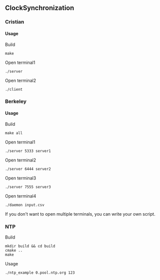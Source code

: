 ## ClockSynchronization

### Cristian

#### Usage

Build
```
make
```

Open terminal1
```
./server
```

Open terminal2
```
./client
```

### Berkeley

#### Usage

Build
```
make all
```

Open terminal1
```
./server 5333 server1
```
Open terminal2
```
./server 6444 server2
```
Open terminal3
```
./server 7555 server3
```
Open terminal4
```
./daemon input.csv
```

If you don't want to open multiple terminals, you can write your own script.

### NTP

Build 
```
mkdir build && cd build
cmake ..
make
```

Usage
```
./ntp_example 0.pool.ntp.org 123
```